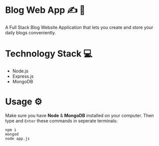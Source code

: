 # Blog Web App ✍️ 📝 
A Full Stack Blog Website Application that lets you create and store your daily blogs conveniently.

# Technology Stack 💻
- Node.js
- Express.js
- MongoDB

# Usage ⚙️

Make sure you have **Node** & **MongoDB** installed on your computer.
Then type and ```Enter``` these commands in seperate terminals:
```
npm i
mongod
node app.js
```
